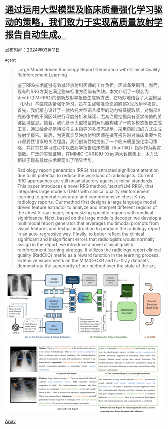 # [通过运用大型模型及临床质量强化学习驱动的策略，我们致力于实现高质量放射学报告自动生成。](https://arxiv.org/abs/2403.06728)

发布时间：2024年03月11日

`Agent`

> Large Model driven Radiology Report Generation with Clinical Quality Reinforcement Learning

> 鉴于RRG技术能够有效减轻放射科医师的工作负担，因此备受瞩目。然而，现有的RRG方案在满足临床标准方面尚有欠缺。本文介绍了一项名为\textbf{LM-RRG}的创新放射学报告生成新方法，它巧妙地结合了大型模型（LMs）与临床质量强化学习，旨在生成精准全面的胸部X光放射学报告。首先，我们精心设计了一款依托大型语言模型的动力特征提取器，对胸部X光影像中的不同区域进行深度分析和解读，尤其注重挖掘具有医学价值的关键区域信息。接着，我们基于大型模型的解码器构建了一款多模态报告生成工具，通过融合视觉特征与文本指导的多模态提示，采用自回归的方式生成放射学报告。最后，为更真实反映放射科医师在撰写报告时对临床重要性及非重要性错误的关注程度，我们创新性地提出了一个临床质量强化学习策略，并将其在学习过程中以放射学报告临床质量（RadCliQ）指标作为奖赏函数。广泛的实验证明，在MIMIC-CXR和IU-Xray两大数据集上，本方法相较于现有最优技术展现出了明显优势。

> Radiology report generation (RRG) has attracted significant attention due to its potential to reduce the workload of radiologists. Current RRG approaches are still unsatisfactory against clinical standards. This paper introduces a novel RRG method, \textbf{LM-RRG}, that integrates large models (LMs) with clinical quality reinforcement learning to generate accurate and comprehensive chest X-ray radiology reports. Our method first designs a large language model driven feature extractor to analyze and interpret different regions of the chest X-ray image, emphasizing specific regions with medical significance. Next, based on the large model's decoder, we develop a multimodal report generator that leverages multimodal prompts from visual features and textual instruction to produce the radiology report in an auto-regressive way. Finally, to better reflect the clinical significant and insignificant errors that radiologists would normally assign in the report, we introduce a novel clinical quality reinforcement learning strategy. It utilizes the radiology report clinical quality (RadCliQ) metric as a reward function in the learning process. Extensive experiments on the MIMIC-CXR and IU-Xray datasets demonstrate the superiority of our method over the state of the art.

![通过运用大型模型及临床质量强化学习驱动的策略，我们致力于实现高质量放射学报告自动生成。](../../../paper_images/2403.06728/x1.png)

![通过运用大型模型及临床质量强化学习驱动的策略，我们致力于实现高质量放射学报告自动生成。](../../../paper_images/2403.06728/x2.png)

[Arxiv](https://arxiv.org/abs/2403.06728)